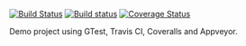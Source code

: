 [![Build Status](https://travis-ci.org/david-grs/clang-travis-cmake-gtest-coverage-example.svg?branch=master)](https://travis-ci.org/david-grs/clang-travis-cmake-gtest-coverage-example)
[![Build status](https://ci.appveyor.com/api/projects/status/3t33817ljdsgvbx0/branch/master?svg=true)](https://ci.appveyor.com/project/david-grs/clang-travis-cmake-gtest-coverage-example/branch/master)
[![Coverage Status](https://coveralls.io/repos/github/david-grs/clang_travis_cmake_gtest_coveralls_example/badge.svg?branch=master)](https://coveralls.io/github/david-grs/clang_travis_cmake_gtest_coveralls_example?branch=master)

Demo project using GTest, Travis CI, Coveralls and Appveyor.
